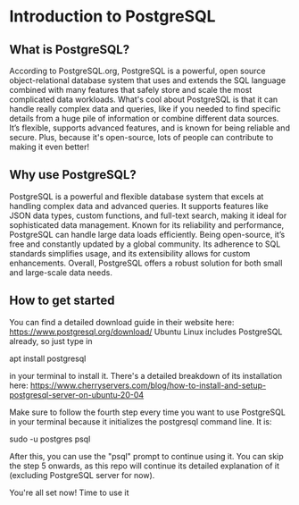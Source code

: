 # Introduction to PostgreSQL
## What is PostgreSQL?
According to PostgreSQL.org, PostgreSQL is a powerful, open source object-relational database system that uses and extends the SQL language combined with many features that safely store and scale the most complicated data workloads.
What's cool about PostgreSQL is that it can handle really complex data and queries, like if you needed to find specific details from a huge pile of information or combine different data sources. It’s flexible, supports advanced features, and is known for being reliable and secure. Plus, because it's open-source, lots of people can contribute to making it even better!
## Why use PostgreSQL?
PostgreSQL is a powerful and flexible database system that excels at handling complex data and advanced queries. It supports features like JSON data types, custom functions, and full-text search, making it ideal for sophisticated data management. Known for its reliability and performance, PostgreSQL can handle large data loads efficiently. Being open-source, it’s free and constantly updated by a global community. Its adherence to SQL standards simplifies usage, and its extensibility allows for custom enhancements. Overall, PostgreSQL offers a robust solution for both small and large-scale data needs.
## How to get started
You can find a detailed download guide in their website here: https://www.postgresql.org/download/
Ubuntu Linux includes PostgreSQL already, so just type in

apt install postgresql

in your terminal to install it.
There's a detailed breakdown of its installation here: https://www.cherryservers.com/blog/how-to-install-and-setup-postgresql-server-on-ubuntu-20-04

Make sure to follow the fourth step every time you want to use PostgreSQL in your terminal because it initializes the postgresql command line. It is:

sudo -u postgres psql

After this, you can use the "psql" prompt to continue using it.
You can skip the step 5 onwards, as this repo will continue its detailed explanation of it (excluding PostgreSQL server for now).

You're all set now! Time to use it